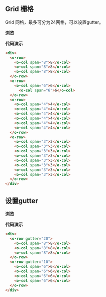 ## Grid 栅格

Grid 网格，最多可分为24网格，可以设置gutter。

**浏览**

<grid-demo></grid-demo>

**代码演示**

``` html
<div>
  <o-row>
    <o-col span="8">8</o-col>
    <o-col span="8">8</o-col>
    <o-col span="8">8</o-col>
  </o-row>
  <o-row>
    <o-col span="6">6</o-col>
      <o-col span="6">6</o-col>
  </o-row>
  <o-row>
    <o-col span="4">4</o-col>
    <o-col span="4">4</o-col>
    <o-col span="4">4</o-col>
    <o-col span="4">4</o-col>
    <o-col span="4">4</o-col>
    <o-col span="4">4</o-col>
  </o-row>
  <o-row>
    <o-col span="3">3</o-col>
    <o-col span="3">3</o-col>
    <o-col span="3">3</o-col>
    <o-col span="3">3</o-col>
    <o-col span="3">3</o-col>
    <o-col span="3">3</o-col>
    <o-col span="3">3</o-col>
    <o-col span="3">3</o-col>
  </o-row>
</div>
```
## 设置gutter

**浏览**

<grid-gutter-demo></grid-gutter-demo>

**代码演示**

```html
<div>
  <o-row gutter="20">
    <o-col span="8">8</o-col>
    <o-col span="8">8</o-col>
    <o-col span="8">8</o-col>
  </o-row>
  <o-row gutter="10">
    <o-col span="6">6</o-col>
    <o-col span="6">6</o-col>
    <o-col span="6">6</o-col>
    <o-col span="6">6</o-col>
  </o-row>
</div>